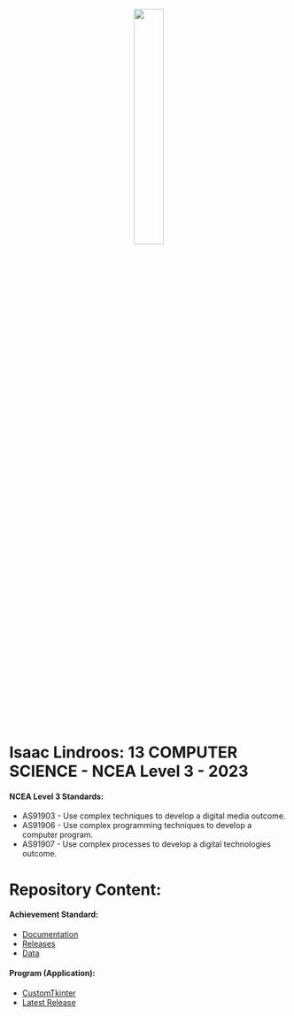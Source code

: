 
<p align="center" width="100%">
    <img width="33%" src="https://user-images.githubusercontent.com/21046313/180737799-9701e599-1668-4adc-bbe9-e7ced4d796b9.png">
</p>

# Isaac Lindroos: 13 COMPUTER SCIENCE - NCEA Level 3 - 2023
#### NCEA Level 3 Standards:
- AS91903 - Use complex techniques to develop a digital media outcome.
- AS91906 - Use complex programming techniques to develop a computer program.
- AS91907 - Use complex processes to develop a digital technologies outcome.


# Repository Content:

#### Achievement Standard: 
* [Documentation](https://github.com/ISAACLINDROOS/NCEA-Level-3-2023/tree/main/Documentation)
* [Releases](https://github.com/ISAACLINDROOS/NCEA-Level-3-2023/tree/main/Releases)
* [Data](https://github.com/ISAACLINDROOS/NCEA-Level-3-2023/tree/main/Data)

#### Program (Application):
* [CustomTkinter](https://github.com/ISAACLINDROOS/NCEA-Level-3-2023/tree/main/CustomTkinter)
* [Latest Release](https://github.com/ISAACLINDROOS/NCEA-Level-3-2023/tree/main/Releases/Latest%20Release)

